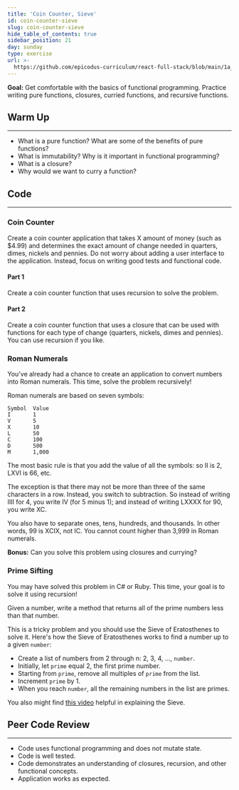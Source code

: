 ```yaml
---
title: 'Coin Counter, Sieve'
id: coin-counter-sieve
slug: coin-counter-sieve
hide_table_of_contents: true
sidebar_position: 21
day: sunday
type: exercise
url: >-
  https://github.com/epicodus-curriculum/react-full-stack/blob/main/1a_classwork_coin_counter_sieve_old.md
---
```


**Goal:** Get comfortable with the basics of functional programming. Practice writing pure functions, closures, curried functions, and recursive functions.

## Warm Up
---

* What is a pure function? What are some of the benefits of pure functions?
* What is immutability? Why is it important in functional programming?
* What is a closure?
* Why would we want to curry a function?

## Code
---

### Coin Counter

Create a coin counter application that takes X amount of money (such as $4.99) and determines the exact amount of change needed in quarters, dimes, nickels and pennies. Do not worry about adding a user interface to the application. Instead, focus on writing good tests and functional code.

#### Part 1

Create a coin counter function that uses recursion to solve the problem.

#### Part 2

Create a coin counter function that uses a closure that can be used with functions for each type of change (quarters, nickels, dimes and pennies). You can use recursion if you like.

### Roman Numerals

You've already had a chance to create an application to convert numbers into Roman numerals. This time, solve the problem recursively!

Roman numerals are based on seven symbols:

```
Symbol  Value
I       1
V       5
X       10
L       50
C       100
D       500
M       1,000
```

The most basic rule is that you add the value of all the symbols: so II is 2, LXVI is 66, etc.

The exception is that there may not be more than three of the same characters in a row. Instead, you switch to subtraction. So instead of writing IIII for 4, you write IV (for 5 minus 1); and instead of writing LXXXX for 90, you write XC.

You also have to separate ones, tens, hundreds, and thousands. In other words, 99 is XCIX, not IC.  You cannot count higher than 3,999 in Roman numerals.

**Bonus:** Can you solve this problem using closures and currying?

### Prime Sifting

You may have solved this problem in C# or Ruby. This time, your goal is to solve it using recursion!

Given a number, write a method that returns all of the prime numbers less than that number.

This is a tricky problem and you should use the Sieve of Eratosthenes to solve it. Here's how the Sieve of Eratosthenes works to find a number up to a given `number`:

* Create a list of numbers from 2 through n: 2, 3, 4, ..., `number`.
* Initially, let `prime` equal 2, the first prime number.
* Starting from `prime`, remove all multiples of `prime` from the list.
* Increment `prime` by 1.
* When you reach `number`, all the remaining numbers in the list are primes.

You also might find [this video](https://www.youtube.com/watch?v=V08g_lkKj6Q) helpful in explaining the Sieve.

## Peer Code Review
---

* Code uses functional programming and does not mutate state.
* Code is well tested.
* Code demonstrates an understanding of closures, recursion, and other functional concepts.
* Application works as expected.
